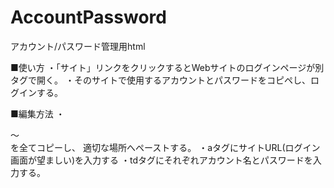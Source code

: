 # AccountPassword

アカウント/パスワード管理用html

■使い方
・「サイト」リンクをクリックするとWebサイトのログインページが別タグで開く。
・そのサイトで使用するアカウントとパスワードをコピペし、ログインする。

■編集方法
・<div class="acpw"> ～ </div> を全てコピーし、
適切な場所へペーストする。
・aタグにサイトURL(ログイン画面が望ましい)を入力する
・tdタグにそれぞれアカウント名とパスワードを入力する。
